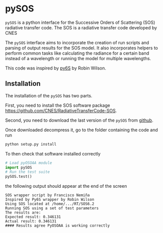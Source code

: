 # pySOS
`pySOS` is a python interface for the Successive Orders of Scattering (SOS) radiative transfer code. The SOS is a radiative transfer code developed by CNES

The `pySOS` interface aims to incorporate the creation of run scripts and parsing of output results for the SOS model. It also incorporates helpers to perform common tasks like calculating the radiance for a certain band instead of a wavelength or running the model for multiple wavelengths. 

This code was inspired by [py6S](https://github.com/robintw/Py6S) by Robin Wilson.

## Installation

The installation of the `pySOS` has two parts.

First, you need to install the SOS software package https://github.com/CNES/RadiativeTransferCode-SOS.

Second, you need to download the last version of the `pySOS` from [github](https://github.com/fnemina/pySOS/releases/latest).

Once downloaded decompress it, go to the folder containing the code and run

```bash
python setup.py install
```

To then check that software installed correctly

```python
# Load pyOSOAA module
import pySOS
# Run the test suite
pySOS.test()
```
the following output should appear at the end of the screen
```
SOS wrapper script by Francisco Nemiña
Inspired by Py6S wrapper by Robin Wilson
Using SOS located at /home/.../RT/SOS6.2
Running SOS using a set of test parameters
The results are:
Expected result: 0.346131
Actual result: 0.346131
#### Results agree PyOSOAA is working correctly

```

